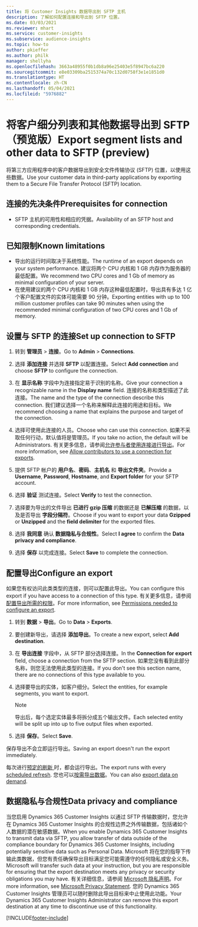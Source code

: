 ```yaml
---
title: 将 Customer Insights 数据导出到 SFTP 主机
description: 了解如何配置连接和导出到 SFTP 位置。
ms.date: 03/03/2021
ms.reviewer: mhart
ms.service: customer-insights
ms.subservice: audience-insights
ms.topic: how-to
author: pkieffer
ms.author: philk
manager: shellyha
ms.openlocfilehash: 3663a48955f0b1db8a96e25403e5f8947bc6a220
ms.sourcegitcommit: e8e03309ba2515374a70c132d0758f3e1e1851d0
ms.translationtype: HT
ms.contentlocale: zh-CN
ms.lasthandoff: 05/04/2021
ms.locfileid: "5976882"
---
```

# <a name="export-segment-lists-and-other-data-to-sftp-preview"></a><span data-ttu-id="b084b-103">将客户细分列表和其他数据导出到 SFTP（预览版）</span><span class="sxs-lookup"><span data-stu-id="b084b-103">Export segment lists and other data to SFTP (preview)</span></span>

<span data-ttu-id="b084b-104">将第三方应用程序中的客户数据导出到安全文件传输协议 (SFTP) 位置，以使用这些数据。</span><span class="sxs-lookup"><span data-stu-id="b084b-104">Use your customer data in third-party applications by exporting them to a Secure File Transfer Protocol (SFTP) location.</span></span>

## <a name="prerequisites-for-connection"></a><span data-ttu-id="b084b-105">连接的先决条件</span><span class="sxs-lookup"><span data-stu-id="b084b-105">Prerequisites for connection</span></span>

- <span data-ttu-id="b084b-106">SFTP 主机的可用性和相应的凭据。</span><span class="sxs-lookup"><span data-stu-id="b084b-106">Availability of an SFTP host and corresponding credentials.</span></span>

## <a name="known-limitations"></a><span data-ttu-id="b084b-107">已知限制</span><span class="sxs-lookup"><span data-stu-id="b084b-107">Known limitations</span></span>

- <span data-ttu-id="b084b-108">导出的运行时间取决于系统性能。</span><span class="sxs-lookup"><span data-stu-id="b084b-108">The runtime of an export depends on your system performance.</span></span> <span data-ttu-id="b084b-109">建议将两个 CPU 内核和 1 GB 内存作为服务器的最低配置。</span><span class="sxs-lookup"><span data-stu-id="b084b-109">We recommend two CPU cores and 1 Gb of memory as minimal configuration of your server.</span></span> 
- <span data-ttu-id="b084b-110">在使用建议的两个 CPU 内核和 1 GB 内存这种最低配置时，导出具有多达 1 亿个客户配置文件的实体可能需要 90 分钟。</span><span class="sxs-lookup"><span data-stu-id="b084b-110">Exporting entities with up to 100 million customer profiles can take 90 minutes when using the recommended minimal configuration of two CPU cores and 1 Gb of memory.</span></span> 

## <a name="set-up-connection-to-sftp"></a><span data-ttu-id="b084b-111">设置与 SFTP 的连接</span><span class="sxs-lookup"><span data-stu-id="b084b-111">Set up connection to SFTP</span></span>

1. <span data-ttu-id="b084b-112">转到 **管理员** > **连接**。</span><span class="sxs-lookup"><span data-stu-id="b084b-112">Go to **Admin** > **Connections**.</span></span>

1. <span data-ttu-id="b084b-113">选择 **添加连接** 并选择 **SFTP** 以配置连接。</span><span class="sxs-lookup"><span data-stu-id="b084b-113">Select **Add connection** and choose **SFTP** to configure the connection.</span></span>

1. <span data-ttu-id="b084b-114">在 **显示名称** 字段中为连接指定易于识别的名称。</span><span class="sxs-lookup"><span data-stu-id="b084b-114">Give your connection a recognizable name in the **Display name** field.</span></span> <span data-ttu-id="b084b-115">连接的名称和类型描述了此连接。</span><span class="sxs-lookup"><span data-stu-id="b084b-115">The name and the type of the connection describe this connection.</span></span> <span data-ttu-id="b084b-116">我们建议选择一个名称来解释此连接的用途和目标。</span><span class="sxs-lookup"><span data-stu-id="b084b-116">We recommend choosing a name that explains the purpose and target of the connection.</span></span>

1. <span data-ttu-id="b084b-117">选择可使用此连接的人员。</span><span class="sxs-lookup"><span data-stu-id="b084b-117">Choose who can use this connection.</span></span> <span data-ttu-id="b084b-118">如果不采取任何行动，默认值将是管理员。</span><span class="sxs-lookup"><span data-stu-id="b084b-118">If you take no action, the default will be Administrators.</span></span> <span data-ttu-id="b084b-119">有关更多信息，请参阅[允许参与者使用连接进行导出](connections.md#allow-contributors-to-use-a-connection-for-exports)。</span><span class="sxs-lookup"><span data-stu-id="b084b-119">For more information, see [Allow contributors to use a connection for exports](connections.md#allow-contributors-to-use-a-connection-for-exports).</span></span>

1. <span data-ttu-id="b084b-120">提供 SFTP 帐户的 **用户名**、**密码**、**主机名** 和 **导出文件夹**。</span><span class="sxs-lookup"><span data-stu-id="b084b-120">Provide a **Username**, **Password**, **Hostname**, and **Export folder** for your SFTP account.</span></span>

1. <span data-ttu-id="b084b-121">选择 **验证** 测试连接。</span><span class="sxs-lookup"><span data-stu-id="b084b-121">Select **Verify** to test the connection.</span></span>

1. <span data-ttu-id="b084b-122">选择要为导出的文件导出 **已进行 gzip 压缩** 的数据还是 **已解压缩** 的数据，以及是否导出 **字段分隔符**。</span><span class="sxs-lookup"><span data-stu-id="b084b-122">Choose if you want to export your data **Gzipped** or **Unzipped** and the **field delimiter** for the exported files.</span></span>

1. <span data-ttu-id="b084b-123">选择 **我同意** 确认 **数据隐私与合规性**。</span><span class="sxs-lookup"><span data-stu-id="b084b-123">Select **I agree** to confirm the **Data privacy and compliance**.</span></span>

1. <span data-ttu-id="b084b-124">选择 **保存** 以完成连接。</span><span class="sxs-lookup"><span data-stu-id="b084b-124">Select **Save** to complete the connection.</span></span>

## <a name="configure-an-export"></a><span data-ttu-id="b084b-125">配置导出</span><span class="sxs-lookup"><span data-stu-id="b084b-125">Configure an export</span></span>

<span data-ttu-id="b084b-126">如果您有权访问此类类型的连接，则可以配置此导出。</span><span class="sxs-lookup"><span data-stu-id="b084b-126">You can configure this export if you have access to a connection of this type.</span></span> <span data-ttu-id="b084b-127">有关更多信息，请参阅[配置导出所需的权限](export-destinations.md#set-up-a-new-export)。</span><span class="sxs-lookup"><span data-stu-id="b084b-127">For more information, see [Permissions needed to configure an export](export-destinations.md#set-up-a-new-export).</span></span>

1. <span data-ttu-id="b084b-128">转到 **数据** > **导出**。</span><span class="sxs-lookup"><span data-stu-id="b084b-128">Go to **Data** > **Exports**.</span></span>

1. <span data-ttu-id="b084b-129">要创建新导出，请选择 **添加导出**。</span><span class="sxs-lookup"><span data-stu-id="b084b-129">To create a new export, select **Add destination**.</span></span>

1. <span data-ttu-id="b084b-130">在 **导出连接** 字段中，从 SFTP 部分选择连接。</span><span class="sxs-lookup"><span data-stu-id="b084b-130">In the **Connection for export** field, choose a connection from the SFTP section.</span></span> <span data-ttu-id="b084b-131">如果您没有看到此部分名称，则您无法使用此类型的连接。</span><span class="sxs-lookup"><span data-stu-id="b084b-131">If you don't see this section name, there are no connections of this type available to you.</span></span>

1. <span data-ttu-id="b084b-132">选择要导出的实体，如客户细分。</span><span class="sxs-lookup"><span data-stu-id="b084b-132">Select the entities, for example segments, you want to export.</span></span>

   > [!NOTE]
   > <span data-ttu-id="b084b-133">导出后，每个选定实体最多将拆分成五个输出文件。</span><span class="sxs-lookup"><span data-stu-id="b084b-133">Each selected entity will be split up into up to five output files when exported.</span></span> 

1. <span data-ttu-id="b084b-134">选择 **保存**。</span><span class="sxs-lookup"><span data-stu-id="b084b-134">Select **Save**.</span></span>

<span data-ttu-id="b084b-135">保存导出不会立即运行导出。</span><span class="sxs-lookup"><span data-stu-id="b084b-135">Saving an export doesn't run the export immediately.</span></span>

<span data-ttu-id="b084b-136">每次进行[预定的刷新 ](system.md#schedule-tab)时，都会运行导出。</span><span class="sxs-lookup"><span data-stu-id="b084b-136">The export runs with every [scheduled refresh](system.md#schedule-tab).</span></span> <span data-ttu-id="b084b-137">您也可以[按需导出数据](export-destinations.md#run-exports-on-demand)。</span><span class="sxs-lookup"><span data-stu-id="b084b-137">You can also [export data on demand](export-destinations.md#run-exports-on-demand).</span></span> 

## <a name="data-privacy-and-compliance"></a><span data-ttu-id="b084b-138">数据隐私与合规性</span><span class="sxs-lookup"><span data-stu-id="b084b-138">Data privacy and compliance</span></span>

<span data-ttu-id="b084b-139">当您启用 Dynamics 365 Customer Insights 以通过 SFTP 传输数据时，您允许在 Dynamics 365 Customer Insights 的合规性边界之外传输数据，包括诸如个人数据的潜在敏感数据。</span><span class="sxs-lookup"><span data-stu-id="b084b-139">When you enable Dynamics 365 Customer Insights to transmit data via SFTP, you allow transfer of data outside of the compliance boundary for Dynamics 365 Customer Insights, including potentially sensitive data such as Personal Data.</span></span> <span data-ttu-id="b084b-140">Microsoft 将在您的指导下传输此类数据，但您有责任确保导出目标满足您可能需遵守的任何隐私或安全义务。</span><span class="sxs-lookup"><span data-stu-id="b084b-140">Microsoft will transfer such data at your instruction, but you are responsible for ensuring that the export destination meets any privacy or security obligations you may have.</span></span> <span data-ttu-id="b084b-141">有关详细信息，请参阅 [Microsoft 隐私声明](https://go.microsoft.com/fwlink/?linkid=396732)。</span><span class="sxs-lookup"><span data-stu-id="b084b-141">For more information, see [Microsoft Privacy Statement](https://go.microsoft.com/fwlink/?linkid=396732).</span></span>
<span data-ttu-id="b084b-142">您的 Dynamics 365 Customer Insights 管理员可以随时删除此导出目标来中止使用此功能。</span><span class="sxs-lookup"><span data-stu-id="b084b-142">Your Dynamics 365 Customer Insights Administrator can remove this export destination at any time to discontinue use of this functionality.</span></span>

[!INCLUDE[footer-include](../includes/footer-banner.md)]
